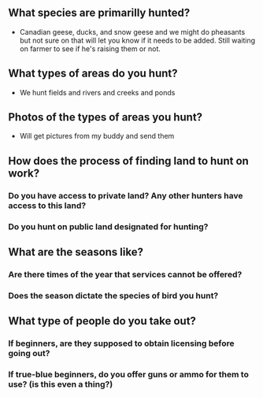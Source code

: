 ## What species are primarilly hunted?

- Canadian geese, ducks, and snow geese and we might do pheasants but not sure on that will let you know if it needs to be added. Still waiting on farmer to see if he's raising them or not.

## What types of areas do you hunt?

- We hunt fields and rivers and creeks and ponds

## Photos of the types of areas you hunt?

- Will get pictures from my buddy and send them

## How does the process of finding land to hunt on work?

### Do you have access to private land? Any other hunters have access to this land?

### Do you hunt on public land designated for hunting?

## What are the seasons like?

### Are there times of the year that services cannot be offered?

### Does the season dictate the species of bird you hunt?

## What type of people do you take out?

### If beginners, are they supposed to obtain licensing before going out?

### If true-blue beginners, do you offer guns or ammo for them to use? (is this even a thing?)
